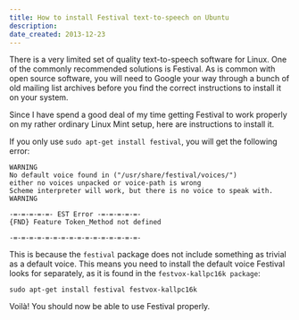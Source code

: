 ```yaml
---
title: How to install Festival text-to-speech on Ubuntu
description: 
date_created: 2013-12-23
---
```


There is a very limited set of quality text-to-speech software for Linux. One of the commonly recommended solutions is Festival. As is common with open source software, you will need to Google your way through a bunch of old mailing list archives before you find the correct instructions to install it on your system.

Since I have spend a good deal of my time getting Festival to work properly on my rather ordinary Linux Mint setup, here are instructions to install it.

If you only use `sudo apt-get install festival`, you will get the following error:

```
WARNING
No default voice found in ("/usr/share/festival/voices/")
either no voices unpacked or voice-path is wrong
Scheme interpreter will work, but there is no voice to speak with.
WARNING

-=-=-=-=-=- EST Error -=-=-=-=-=-
{FND} Feature Token_Method not defined

-=-=-=-=-=-=-=-=-=-=-=-=-=-=-=-=-

```

This is because the `festival` package does not include something as trivial as a default voice. This means you need to install the default voice Festival looks for separately, as it is found in the `festvox-kallpc16k package`:

```
sudo apt-get install festival festvox-kallpc16k

```

Voilà! You should now be able to use Festival properly.

